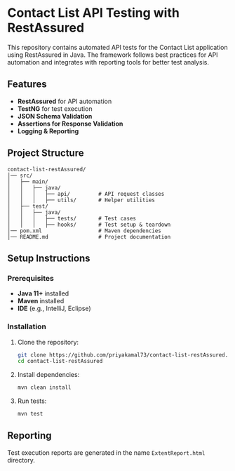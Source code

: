 # Contact List API Testing with RestAssured  

This repository contains automated API tests for the Contact List application using RestAssured in Java. The framework follows best practices for API automation and integrates with reporting tools for better test analysis.  

## Features  
- **RestAssured** for API automation  
- **TestNG** for test execution  
- **JSON Schema Validation**  
- **Assertions for Response Validation**  
- **Logging & Reporting**  

## Project Structure  
```
contact-list-restAssured/
│── src/
│   ├── main/
│   │   ├── java/
│   │   │   ├── api/         # API request classes
│   │   │   ├── utils/       # Helper utilities
│   ├── test/
│   │   ├── java/
│   │   │   ├── tests/       # Test cases
│   │   │   ├── hooks/       # Test setup & teardown
│── pom.xml                  # Maven dependencies
│── README.md                # Project documentation
```

## Setup Instructions  

### Prerequisites  
- **Java 11+** installed  
- **Maven** installed  
- **IDE** (e.g., IntelliJ, Eclipse)  

### Installation  
1. Clone the repository:  
   ```sh
   git clone https://github.com/priyakamal73/contact-list-restAssured.git
   cd contact-list-restAssured
   ```
2. Install dependencies:  
   ```sh
   mvn clean install
   ```
3. Run tests:  
   ```sh
   mvn test
   ```

## Reporting  
Test execution reports are generated in the name  `ExtentReport.html` directory.  
